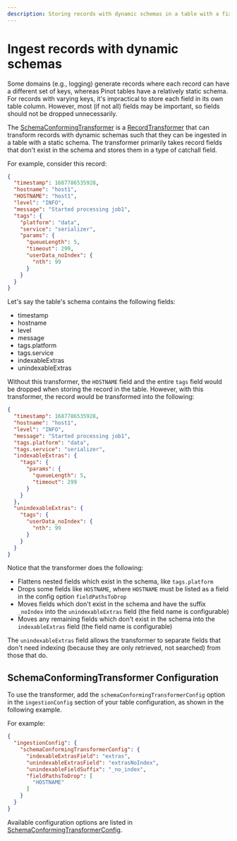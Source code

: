 ```yaml
---
description: Storing records with dynamic schemas in a table with a fixed schema.
---
```


# Ingest records with dynamic schemas

Some domains (e.g., logging) generate records where each record can have a different set of keys, whereas Pinot tables have a relatively static schema. For records with varying keys, it's impractical to store each field in its own table column. However, most (if not all) fields may be important, so fields should not be dropped unnecessarily.

The [SchemaConformingTransformer](https://github.com/apache/pinot/blob/master/pinot-segment-local/src/main/java/org/apache/pinot/segment/local/recordtransformer/SchemaConformingTransformer.java) is a [RecordTransformer](https://github.com/apache/pinot/blob/master/pinot-segment-local/src/main/java/org/apache/pinot/segment/local/recordtransformer/RecordTransformer.java) that can transform records with dynamic schemas such that they can be ingested in a table with a static schema. The transformer primarily takes record fields that don't exist in the schema and stores them in a type of catchall field.

For example, consider this record:

```json
{
  "timestamp": 1687786535928,
  "hostname": "host1",
  "HOSTNAME": "host1",
  "level": "INFO",
  "message": "Started processing job1",
  "tags": {
    "platform": "data",
    "service": "serializer",
    "params": {
      "queueLength": 5,
      "timeout": 299,
      "userData_noIndex": {
        "nth": 99
      }
    }
  }
}
```

Let's say the table's schema contains the following fields:
* timestamp
* hostname
* level
* message
* tags.platform
* tags.service
* indexableExtras
* unindexableExtras

Without this transformer, the `HOSTNAME` field and the entire `tags` field would be dropped when storing the record in the table. However, with this transformer, the record would be transformed into the following:

```json
{
  "timestamp": 1687786535928,
  "hostname": "host1",
  "level": "INFO",
  "message": "Started processing job1",
  "tags.platform": "data",
  "tags.service": "serializer",
  "indexableExtras": {
    "tags": {
      "params": {
        "queueLength": 5,
        "timeout": 299
      }
    }
  },
  "unindexableExtras": {
    "tags": {
      "userData_noIndex": {
        "nth": 99
      }
    }
  }
}
```

Notice that the transformer does the following:
* Flattens nested fields which exist in the schema, like `tags.platform`
* Drops some fields like `HOSTNAME`, where `HOSTNAME` must be listed as a field in the config option `fieldPathsToDrop`
* Moves fields which don't exist in the schema and have the suffix `_noIndex` into the `unindexableExtras` field (the field name is configurable)
* Moves any remaining fields which don't exist in the schema into the `indexableExtras` field (the field name is configurable)

The `unindexableExtras` field allows the transformer to separate fields that don't need indexing (because they are only retrieved, not searched) from those that do.

## SchemaConformingTransformer Configuration

To use the transformer, add the `schemaConformingTransformerConfig` option in the `ingestionConfig` section of your table configuration, as shown in the following example.

For example:

```json
{
  "ingestionConfig": {
    "schemaConformingTransformerConfig": {
      "indexableExtrasField": "extras",
      "unindexableExtrasField": "extrasNoIndex",
      "unindexableFieldSuffix": "_no_index",
      "fieldPathsToDrop": [
        "HOSTNAME"
      ]
    }
  }
}
```

Available configuration options are listed in [SchemaConformingTransformerConfig](https://github.com/apache/pinot/blob/master/pinot-spi/src/main/java/org/apache/pinot/spi/config/table/ingestion/SchemaConformingTransformerConfig.java).

